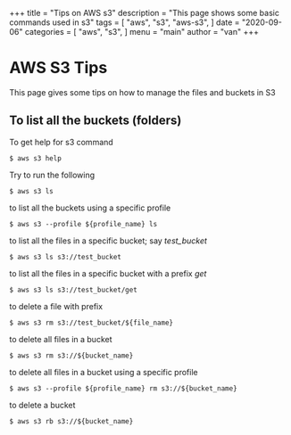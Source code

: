 +++
title = "Tips on AWS s3"
description = "This page shows some basic commands used in s3"
tags = [
    "aws",
    "s3",
    "aws-s3",
]
date = "2020-09-06"
categories = [
    "aws",
    "s3",
]
menu = "main"
author = "van"
+++

# AWS S3 Tips
This page gives some tips on how to manage the files and buckets in S3

## To list all the buckets (folders)
To get help for s3 command
```
$ aws s3 help
```

Try to run the following 
```
$ aws s3 ls
```

to list all the buckets using a specific profile
```
$ aws s3 --profile ${profile_name} ls
```

to list all the files in a specific bucket; say *test_bucket*
```
$ aws s3 ls s3://test_bucket
```

to list all the files in a specific bucket with a prefix *get*
```
$ aws s3 ls s3://test_bucket/get
```

to delete a file with prefix
```
$ aws s3 rm s3://test_bucket/${file_name}
```

to delete all files in a bucket 
```
$ aws s3 rm s3://${bucket_name}
```

to delete all files in a bucket using a specific profile
```
$ aws s3 --profile ${profile_name} rm s3://${bucket_name}
```

to delete a bucket
```
$ aws s3 rb s3://${bucket_name}
```

